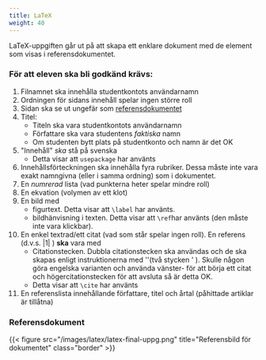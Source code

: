 ```yaml
---
title: LaTeX
weight: 40
---
```


LaTeX-uppgiften går ut på att skapa ett enklare dokument med de element som
visas i referensdokumentet.


### För att eleven ska bli godkänd krävs:

1. Filnamnet ska innehålla studentkontots användarnamn
2. Ordningen för sidans innehåll spelar ingen större roll
3. Sidan ska se ut ungefär som [referensdokumentet](#referensdokument)
4. Titel:
    + Titeln ska vara studentkontots användarnamn
    + Författare ska vara studentens *faktiska* namn
    + Om studenten bytt plats på studentkonto och namn är det OK
5. "Innehåll" *ska* stå på svenska
    + Detta visar att `usepackage` har använts
6. Innehållsförteckningen ska innehålla fyra rubriker. Dessa måste inte vara exakt namngivna (eller i samma ordning) som i dokumentet.
7. En *numrerad* lista (vad punkterna heter spelar mindre roll)
8. En ekvation (volymen av ett klot)
9. En bild med
    + figurtext. Detta visar att `\label` har använts.
    + bildhänvisning i texten. Detta visar att `\ref`har använts (den måste inte vara klickbar).
10. En enkel textrad/ett citat (vad som står spelar ingen roll). En referens (d.v.s. |1| ) **ska** vara med
     + Citationstecken. Dubbla citationstecken ska användas och de ska skapas enligt instruktionerna med ''(två stycken ' ). Skulle någon göra engelska varianten och använda vänster- för att börja ett citat och högercitationstecken för att avsluta så är detta OK. 
     + Detta visar att `\cite` har använts
12. En referenslista innehållande författare, titel och årtal (påhittade artiklar är tillåtna)


### Referensdokument

{{< figure src="/images/latex/latex-final-uppg.png" title="Referensbild för dokumentet" class="border" >}}
